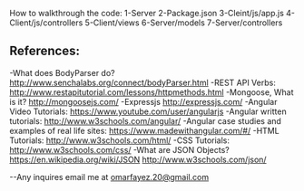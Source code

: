 How to walkthrough the code:
1-Server
2-Package.json
3-Cleint/js/app.js
4-Client/js/controllers
5-Client/views
6-Server/models
7-Server/controllers

References:
------------
-What does BodyParser do? 
http://www.senchalabs.org/connect/bodyParser.html
-REST API Verbs:
http://www.restapitutorial.com/lessons/httpmethods.html
-Mongoose, What is it?
http://mongoosejs.com/
-Expressjs
http://expressjs.com/
-Angular Video Tutorials:
https://www.youtube.com/user/angularjs
-Angular written tutorials:
http://www.w3schools.com/angular/
-Angular case studies and examples of real life sites:
https://www.madewithangular.com/#/
-HTML Tutorials:
http://www.w3schools.com/html/
-CSS Tutorials:
http://www.w3schools.com/css/
-What are JSON Objects? 
https://en.wikipedia.org/wiki/JSON
http://www.w3schools.com/json/

--Any inquires email me at omarfayez.20@gmail.com
